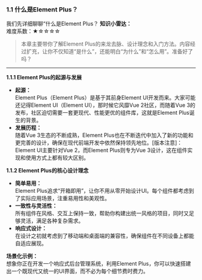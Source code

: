 ### 1.1 什么是Element Plus？
我们先详细聊聊“什么是Element Plus？
**知识小雷达：**  
难度系数：★☆☆☆☆  
> 本章主要带你了解Element Plus的来龙去脉、设计理念和入门方法。内容经过扩充，让你不仅知道“是什么”，还能明白“为什么”和“怎么用”。准备好了吗？

---

**1.1.1 Element Plus的起源与发展**  
- **起源：**  
  Element Plus（Element Plus）是基于其前身Element UI开发而来。大家可能还记得Element UI（Element UI），那时候它风靡Vue 2社区，而随着Vue 3的发布，社区迫切需要一套更现代、性能更优的组件库，这就是Element Plus诞生的背景。  
- **发展历程：**  
  随着Vue 3生态的不断成熟，Element Plus也在不断迭代中加入了新的功能和更完善的设计，确保在现代前端开发中依然保持领先地位。[版本注意]：Element UI主要针对Vue 2，而Element Plus则专为Vue 3设计，这在组件实现和使用方式上都有较大区别。

**1.1.2 Element Plus的核心设计理念**  
- **简单易用：**  
  Element Plus追求“开箱即用”，让你不用从零开始设计UI。每个组件都考虑到了实际应用场景，注重易用性和美观性。  
- **一致性与灵活性：**  
  所有组件在风格、交互上保持一致，帮助你构建出统一风格的项目，同时又足够灵活，满足各种复杂需求。  
- **响应式设计：**  
  在设计之初就考虑到了移动端和桌面端的兼容性，确保组件在不同设备上都能自适应展现。

**场景化示例：**  
想象你正在开发一个响应式后台管理系统，利用Element Plus，你可以快速搭建出一个既现代又统一的UI界面，而不必为每个细节费时费力。
